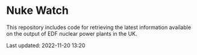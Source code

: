 # Nuke Watch

This repository includes code for retrieving the latest information available on the output of EDF nuclear power plants in the UK.

Last updated: 2022-11-20 13:20